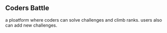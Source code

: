 ## Coders Battle
a ploatform where coders can solve challenges and climb ranks. users also can add new challenges.
